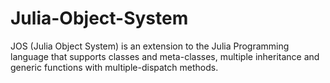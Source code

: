 # Julia-Object-System
JOS (Julia Object System) is an extension to the Julia Programming language that supports classes and meta-classes, multiple inheritance and generic functions with multiple-dispatch methods.
